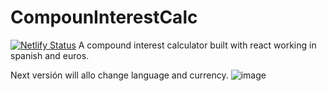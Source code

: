 # CompounInterestCalc
[![Netlify Status](https://api.netlify.com/api/v1/badges/3adcbee4-7f99-414c-a8f2-c330fc5a92eb/deploy-status)](https://app.netlify.com/sites/cic/deploys)
A compound interest calculator built with react working in spanish and euros.

Next versión will allo change language and currency.
![image](https://github.com/user-attachments/assets/eb6c74b1-9a4d-4394-aa5b-2d23e4d4e7ba)

